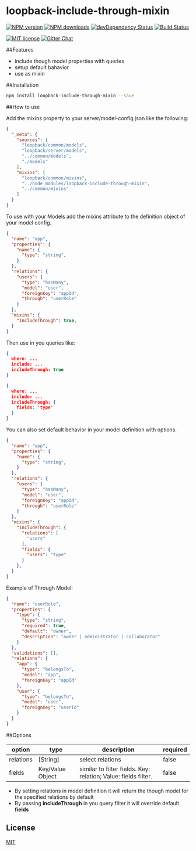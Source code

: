 # loopback-include-through-mixin

[![NPM version][npm-image]][npm-url] [![NPM downloads][npm-downloads-image]][npm-downloads-url]
[![devDependency Status](https://david-dm.org/JonnyBGod/loopback-include-through-mixin/dev-status.svg)](https://david-dm.org/JonnyBGod/loopback-include-through-mixin#info=devDependencies)
[![Build Status](https://img.shields.io/travis/JonnyBGod/loopback-include-through-mixin/master.svg?style=flat)](https://travis-ci.org/JonnyBGod/loopback-include-through-mixin)

[![MIT license][license-image]][license-url]
[![Gitter Chat](https://img.shields.io/gitter/room/nwjs/nw.js.svg)](https://gitter.im/loopback-include-through-mixin/Lobby)

##Features

- include though model properties with queries
- setup default bahavior
- use as mixin

##Installation

```bash
npm install loopback-include-through-mixin --save
```

##How to use


Add the mixins property to your server/model-config.json like the following:

```json
{
  "_meta": {
    "sources": [
      "loopback/common/models",
      "loopback/server/models",
      "../common/models",
      "./models"
    ],
    "mixins": [
      "loopback/common/mixins",
      "../node_modules/loopback-include-through-mixin",
      "../common/mixins"
    ]
  }
}

```

To use with your Models add the mixins attribute to the definition object of your model config.

```json
{
  "name": "app",
  "properties": {
    "name": {
      "type": "string",
    }
  },
  "relations": {
    "users": {
      "type": "hasMany",
      "model": "user",
      "foreignKey": "appId",
      "through": "userRole"
    }
  },
  "mixins": {
    "IncludeThrough": true,
  }
}
```

Then use in you queries like:

```json
{
  where: ...
  include: ...
  includeThrough: true
}
```

```json
{
  where: ...
  include: ...
  includeThrough: {
    fields: 'type'
  }
}
```

You can also set default behavior in your model definition with options.

```json
{
  "name": "app",
  "properties": {
    "name": {
      "type": "string",
    }
  },
  "relations": {
    "users": {
      "type": "hasMany",
      "model": "user",
      "foreignKey": "appId",
      "through": "userRole"
    }
  },
  "mixins": {
    "IncludeThrough": {
      "relations": [
        "users"
      ],
      "fields": {
        "users": "type"
      }
    },
  }
}
```

Example of Through Model:

```json
{
  "name": "userRole",
  "properties": {
    "type": {
      "type": "string",
      "required": true,
      "default": "owner",
      "description": "owner | administrator | collaborator"
    }
  },
  "validations": [],
  "relations": {
    "app": {
      "type": "belongsTo",
      "model": "app",
      "foreignKey": "appId"
    },
    "user": {
      "type": "belongsTo",
      "model": "user",
      "foreignKey": "userId"
    }
  }
}
```

##Options

| option | type | description | required |
| ------ | ---- | ----------- | -------- |
|relations| [String] | select relations | false |
|fields| Key/Value Object |  similar to filter fields. Key: relation; Value: fields filter. | false |

- By setting relations in model definition it will return the though model for the specified relations by default
- By passing **includeThrough** in you query filter it will override default **fields**

## License

[MIT](LICENSE)

[npm-image]: https://img.shields.io/npm/v/loopback-include-through-mixin.svg
[npm-url]: https://npmjs.org/package/loopback-include-through-mixin
[npm-downloads-image]: https://img.shields.io/npm/dm/loopback-include-through-mixin.svg
[npm-downloads-url]: https://npmjs.org/package/loopback-include-through-mixin
[bower-image]: https://img.shields.io/bower/v/loopback-include-through-mixin.svg
[bower-url]: http://bower.io/search/?q=loopback-include-through-mixin
[dep-status-image]: https://img.shields.io/david/angulartics/loopback-include-through-mixin.svg
[dep-status-url]: https://david-dm.org/angulartics/loopback-include-through-mixin
[license-image]: http://img.shields.io/badge/license-MIT-blue.svg
[license-url]: LICENSE
[slack-image]: https://loopback-include-through-mixin.herokuapp.com/badge.svg
[slack-url]: https://loopback-include-through-mixin.herokuapp.com
